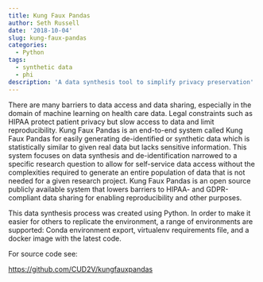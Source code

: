 ```yaml
---
title: Kung Faux Pandas
author: Seth Russell
date: '2018-10-04'
slug: kung-faux-pandas
categories:
  - Python
tags:
  - synthetic data
  - phi
description: 'A data synthesis tool to simplify privacy preservation'
---
```


There are many barriers to data access and data sharing, especially in the domain of machine learning on health care data. Legal constraints such as HIPAA protect patient privacy but slow access to data and limit reproducibility. Kung Faux Pandas is an end-to-end system called Kung Faux Pandas for easily generating de-identified or synthetic data which is statistically similar to given real data but lacks sensitive information. This system focuses on data synthesis and de-identification narrowed to a specific research question to allow for self-service data access without the complexities required to generate an entire population of data that is not needed for a given research project. Kung Faux Pandas is an open source publicly available system that lowers barriers to HIPAA- and GDPR-compliant data sharing for enabling reproducibility and other purposes.

This data synthesis process was created using Python. In order to make it easier for others to replicate the environment, a range of environments are supported: Conda environment export, virtualenv requirements file, and a docker image with the latest code.

For source code see:

https://github.com/CUD2V/kungfauxpandas


